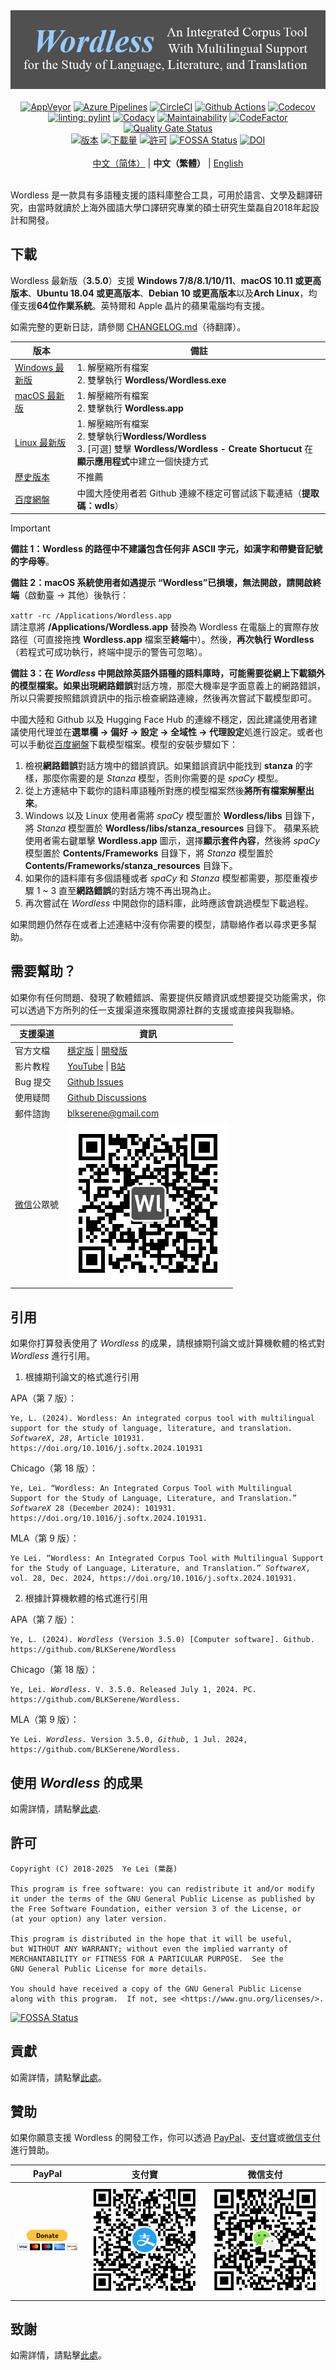 <!----------------------------------------------------------------------
# Documentation: README - Chinese (Traditional)
# Copyright (C) 2018-2025  Ye Lei (叶磊)
#
# This program is free software: you can redistribute it and/or modify
# it under the terms of the GNU General Public License as published by
# the Free Software Foundation, either version 3 of the License, or
# (at your option) any later version.
#
# This program is distributed in the hope that it will be useful,
# but WITHOUT ANY WARRANTY; without even the implied warranty of
# MERCHANTABILITY or FITNESS FOR A PARTICULAR PURPOSE.  See the
# GNU General Public License for more details.
#
# You should have received a copy of the GNU General Public License
# along with this program.  If not, see <https://www.gnu.org/licenses/>.
# --------------------------------------------------------------------->

<div align="center"><img src="/doc/wl_logo.png" alt="Wordless：一款具有多語種支援的語料庫整合工具，可用於語言、文學及翻譯研究"></div>

<br>

<div align="center">
    <a href="https://ci.appveyor.com/project/BLKSerene/wordless">
        <img src="https://ci.appveyor.com/api/projects/status/github/BLKSerene/Wordless?svg=true" alt="AppVeyor"></a>
    <a href="https://dev.azure.com/blkserene/BLKSerene%20-%20Github/_build/latest?definitionId=1&branchName=main">
        <img src="https://dev.azure.com/blkserene/BLKSerene%20-%20Github/_apis/build/status%2FBLKSerene.Wordless?branchName=main" alt="Azure Pipelines"></a>
    <a href="https://dl.circleci.com/status-badge/redirect/gh/BLKSerene/Wordless/tree/main">
        <img src="https://dl.circleci.com/status-badge/img/gh/BLKSerene/Wordless/tree/main.svg?style=svg" alt="CircleCI"></a>
    <a href="https://github.com/BLKSerene/Wordless/actions/workflows/tests.yml">
        <img src="https://github.com/BLKSerene/Wordless/actions/workflows/tests.yml/badge.svg" alt="Github Actions"></a>
    <a href="https://codecov.io/gh/BLKSerene/Wordless">
        <img src="https://codecov.io/gh/BLKSerene/Wordless/branch/main/graph/badge.svg?token=ED6TW92A7G" alt="Codecov"></a>
</div>

<div align="center">
    <a href="https://github.com/PyCQA/pylint">
        <img src="https://img.shields.io/badge/linting-pylint-yellowgreen" alt="linting: pylint"></a>
    <a href="https://app.codacy.com/gh/BLKSerene/Wordless/dashboard?utm_source=gh&utm_medium=referral&utm_content=&utm_campaign=Badge_grade">
        <img src="https://app.codacy.com/project/badge/Grade/8226d15d1c4b4268beee760f9b59b3db" alt="Codacy"></a>
    <a href="https://codeclimate.com/github/BLKSerene/Wordless/maintainability">
        <img src="https://api.codeclimate.com/v1/badges/61542007f837cf508b5c/maintainability" alt="Maintainability"></a>
    <a href="https://www.codefactor.io/repository/github/blkserene/wordless">
        <img src="https://www.codefactor.io/repository/github/blkserene/wordless/badge" alt="CodeFactor"></a>
    <a href="https://sonarcloud.io/summary/new_code?id=BLKSerene_Wordless">
        <img src="https://sonarcloud.io/api/project_badges/measure?project=BLKSerene_Wordless&metric=alert_status" alt="Quality Gate Status"></a>
</div>

<div align="center">
    <a href="https://github.com/BLKSerene/Wordless/releases">
        <img src="https://img.shields.io/github/v/release/BLKSerene/Wordless?include_prereleases&label=%E7%89%88%E6%9C%AC&sort=semver" alt="版本"></a>
    <a href="#下載">
        <img src="https://img.shields.io/github/downloads/BLKSerene/Wordless/total?label=%E4%B8%8B%E8%BC%89%E9%87%8F" alt="下載量"></a>
    <a href="/LICENSE">
        <img src="https://img.shields.io/github/license/BLKSerene/Wordless?label=%E8%A8%B1%E5%8F%AF" alt="許可"></a>
    <a href="https://app.fossa.com/projects/git%2Bgithub.com%2FBLKSerene%2FWordless?ref=badge_shield">
        <img src="https://app.fossa.com/api/projects/git%2Bgithub.com%2FBLKSerene%2FWordless.svg?type=shield" alt="FOSSA Status"></a>
    <a href="https://doi.org/10.1016/j.softx.2024.101931">
        <img src="https://img.shields.io/badge/DOI-10.1016%2Fj.softx.2024.101931-blue" alt="DOI"></a>
</div>

<br>

<div align="center">
    <a href="/doc/trs/zho_cn/README.md">中文（简体）</a> | <b>中文（繁體）</b> | <a href="https://github.com/BLKSerene/Wordless#readme">English</a>
</div>

<br>

Wordless 是一款具有多語種支援的語料庫整合工具，可用於語言、文學及翻譯研究，由當時就讀於上海外國語大學口譯研究專業的碩士研究生葉磊自2018年起設計和開發。

## 下載

Wordless 最新版（**3.5.0**）支援 **Windows 7/8/8.1/10/11**、**macOS 10.11 或更高版本**、**Ubuntu 18.04 或更高版本**、**Debian 10 或更高版本**以及**Arch Linux**，均僅支援**64位作業系統**。英特爾和 Apple 晶片的蘋果電腦均有支援。

如需完整的更新日誌，請參閱 [CHANGELOG.md](/CHANGELOG.md)（待翻譯）。

版本|備註
----|---
[Windows 最新版](https://github.com/BLKSerene/Wordless/releases/download/3.5.0/wordless_3.5.0_windows.zip)|1. 解壓縮所有檔案<br>2. 雙擊執行 **Wordless/Wordless.exe**
[macOS 最新版](https://github.com/BLKSerene/Wordless/releases/download/3.5.0/wordless_3.5.0_macos.zip)|1. 解壓縮所有檔案<br>2. 雙擊執行 **Wordless.app**
[Linux 最新版](https://github.com/BLKSerene/Wordless/releases/download/3.5.0/wordless_3.5.0_linux.tar.gz)|1. 解壓縮所有檔案<br>2. 雙擊執行**Wordless/Wordless**<br>3. [可選] 雙擊 **Wordless/Wordless - Create Shortucut** 在**顯示應用程式**中建立一個快捷方式
[歷史版本](https://github.com/BLKSerene/Wordless/releases)|不推薦
[百度網盤](https://pan.baidu.com/s/1--ZzABrDQBZlZagWlVQMbg?pwd=wdls#list/path=%2FWordless%2FWordless%203.5.0&parentPath=%2F)|中國大陸使用者若 Github 連線不穩定可嘗試該下載連結（**提取碼：wdls**）

> [!IMPORTANT]
> **備註 1：**Wordless 的路徑中**不建議包含任何非 ASCII 字元，如漢字和帶變音記號的字母等**。
> 
> **備註 2：**macOS 系統使用者如遇提示 **“Wordless”已損壞，無法開啟**，請開啟**終端**（啟動臺 → 其他）後執行：
> 
> <code>xattr -rc /Applications/Wordless.app</code><br>
> 請注意將 **/Applications/Wordless.app** 替換為 Wordless 在電腦上的實際存放路徑（可直接拖拽 **Wordless.app** 檔案至**終端**中）。然後，**再次執行 Wordless**（若程式可成功執行，終端中提示的警告可忽略）。
> 
> **備註 3：**在 *Wordless* 中開啟除英語外語種的語料庫時，可能需要從網上下載額外的模型檔案。如果出現**網路錯誤**對話方塊，那麼大機率是字面意義上的網路錯誤，所以只需要按照錯誤資訊中的指示檢查網路連線，然後再次嘗試下載模型即可。
> 
> 中國大陸和 Github 以及 Hugging Face Hub 的連線不穩定，因此建議使用者建議使用代理並在**選單欄 → 偏好 → 設定 → 全域性 → 代理設定**処進行設定。或者也可以手動從[百度網盤](https://pan.baidu.com/s/1--ZzABrDQBZlZagWlVQMbg?pwd=wdls#list/path=%2FWordless%2Fmodels&parentPath=%2F)下載模型檔案。模型的安裝步驟如下：
> 
> 1. 檢視**網路錯誤**對話方塊中的錯誤資訊。如果錯誤資訊中能找到 **stanza** 的字樣，那麼你需要的是 *Stanza* 模型，否則你需要的是 *spaCy* 模型。
> 2. 從上方連結中下載你的語料庫語種所對應的模型檔案然後**將所有檔案解壓出來**。
> 3. Windows 以及 Linux 使用者需將 *spaCy* 模型置於 **Wordless/libs** 目錄下，將 *Stanza* 模型置於 **Wordless/libs/stanza_resources** 目錄下。 蘋果系統使用者需右鍵單擊 **Wordless.app** 圖示，選擇**顯示套件內容**，然後將 *spaCy* 模型置於 **Contents/Frameworks** 目錄下，將 *Stanza* 模型置於 **Contents/Frameworks/stanza_resources** 目錄下。
> 4. 如果你的語料庫有多個語種或者 *spaCy* 和 *Stanza* 模型都需要，那麼重複步驟 1 ~ 3 直至**網路錯誤**的對話方塊不再出現為止。
> 5. 再次嘗試在 *Wordless* 中開啟你的語料庫，此時應該會跳過模型下載過程。
> 
> 如果問題仍然存在或者上述連結中沒有你需要的模型，請聯絡作者以尋求更多幫助。

## 需要幫助？

如果你有任何問題、發現了軟體錯誤、需要提供反饋資訊或想要提交功能需求，你可以透過下方所列的任一支援渠道來獲取開源社群的支援或直接與我聯絡。

支援渠道|資訊
-------|----
官方文檔|[穩定版](https://github.com/BLKSerene/Wordless/blob/3.5.0/doc/doc.md) \| [開發版](/doc/doc.md)
影片教程|[YouTube](https://www.youtube.com/@BLKSerene) \| [B站](https://space.bilibili.com/34963752/video)
Bug 提交|[Github Issues](https://github.com/BLKSerene/Wordless/issues)
使用疑問|[Github Discussions](https://github.com/BLKSerene/Wordless/discussions)
郵件諮詢|[blkserene<i>@</i>gmail<i>.</i>com](mailto:blkserene@gmail.com)
[微信](https://weixin.qq.com/)公眾號|![微信公眾號](/imgs/wechat_official_account.jpg)

## 引用

如果你打算發表使用了 *Wordless* 的成果，請根據期刊論文或計算機軟體的格式對 *Wordless* 進行引用。

1. 根據期刊論文的格式進行引用

APA（第 7 版）：
<pre><code>Ye, L. (2024). Wordless: An integrated corpus tool with multilingual support for the study of language, literature, and translation. <i>SoftwareX</i>, <i>28</i>, Article 101931. https://doi.org/10.1016/j.softx.2024.101931</code></pre>

Chicago（第 18 版）：
<pre><code>Ye, Lei. “Wordless: An Integrated Corpus Tool with Multilingual Support for the Study of Language, Literature, and Translation.” <i>SoftwareX</i> 28 (December 2024): 101931. https://doi.org/10.1016/j.softx.2024.101931.</code></pre>

MLA（第 9 版）：
<pre><code>Ye Lei. “Wordless: An Integrated Corpus Tool with Multilingual Support for the Study of Language, Literature, and Translation.” <i>SoftwareX</i>, vol. 28, Dec. 2024, https://doi.org/10.1016/j.softx.2024.101931.</code></pre>

2. 根據計算機軟體的格式進行引用

APA（第 7 版）：
<pre><code>Ye, L. (2024). <i>Wordless</i> (Version 3.5.0) [Computer software]. Github. https://github.com/BLKSerene/Wordless</code></pre>

Chicago（第 18 版）：
<pre><code>Ye, Lei. <i>Wordless</i>. V. 3.5.0. Released July 1, 2024. PC. https://github.com/BLKSerene/Wordless.</code></pre>

MLA（第 9 版）：
<pre><code>Ye Lei. <i>Wordless</i>. Version 3.5.0, <i>Github</i>, 1 Jul. 2024, https://github.com/BLKSerene/Wordless.</code></pre>

## 使用 *Wordless* 的成果

如需詳情，請點擊[此處](/doc/trs/zho_tw/WORKS_USING_WORDLESS.md).

## 許可

    Copyright (C) 2018-2025  Ye Lei (葉磊)
    
    This program is free software: you can redistribute it and/or modify
    it under the terms of the GNU General Public License as published by
    the Free Software Foundation, either version 3 of the License, or
    (at your option) any later version.
    
    This program is distributed in the hope that it will be useful,
    but WITHOUT ANY WARRANTY; without even the implied warranty of
    MERCHANTABILITY or FITNESS FOR A PARTICULAR PURPOSE.  See the
    GNU General Public License for more details.
    
    You should have received a copy of the GNU General Public License
    along with this program.  If not, see <https://www.gnu.org/licenses/>.

[![FOSSA Status](https://app.fossa.com/api/projects/git%2Bgithub.com%2FBLKSerene%2FWordless.svg?type=large)](https://app.fossa.com/projects/git%2Bgithub.com%2FBLKSerene%2FWordless?ref=badge_large)

## 貢獻

如需詳情，請點擊[此處](/doc/trs/zho_tw/CONTRIBUTING.md)。

## 贊助

如果你願意支援 Wordless 的開發工作，你可以透過 [PayPal](https://www.paypal.com/)、[支付寶](https://www.alipay.com/)或[微信支付](https://pay.weixin.qq.com/)進行贊助。

PayPal|支付寶|微信支付
------|------|--------
[![PayPal](/imgs/donating_paypal.gif)](https://www.paypal.com/cgi-bin/webscr?cmd=_s-xclick&hosted_button_id=V2V54NYE2YD32)|![支付寶](/imgs/donating_alipay.png)|![微信支付](/imgs/donating_wechat_pay.png)

## 致謝

如需詳情，請點擊[此處](/doc/trs/zho_tw/ACKS.md)。
